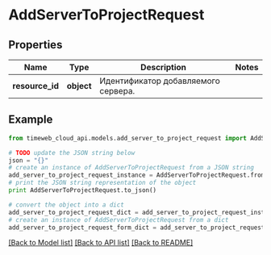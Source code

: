 # AddServerToProjectRequest


## Properties
Name | Type | Description | Notes
------------ | ------------- | ------------- | -------------
**resource_id** | **object** | Идентификатор добавляемого сервера. | 

## Example

```python
from timeweb_cloud_api.models.add_server_to_project_request import AddServerToProjectRequest

# TODO update the JSON string below
json = "{}"
# create an instance of AddServerToProjectRequest from a JSON string
add_server_to_project_request_instance = AddServerToProjectRequest.from_json(json)
# print the JSON string representation of the object
print AddServerToProjectRequest.to_json()

# convert the object into a dict
add_server_to_project_request_dict = add_server_to_project_request_instance.to_dict()
# create an instance of AddServerToProjectRequest from a dict
add_server_to_project_request_form_dict = add_server_to_project_request.from_dict(add_server_to_project_request_dict)
```
[[Back to Model list]](../README.md#documentation-for-models) [[Back to API list]](../README.md#documentation-for-api-endpoints) [[Back to README]](../README.md)


